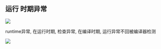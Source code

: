 ## 运行 时期异常

![](https://youpaiyun.zongqilive.cn/image/5e05c4d476085c3289bc147f.jpg)



runtime异常,  在运行时期, 检查异常, 在编译时期, 运行异常不回被编译器检测

![](https://youpaiyun.zongqilive.cn/image/5da4349b9dc6d636994288f8.jpg)